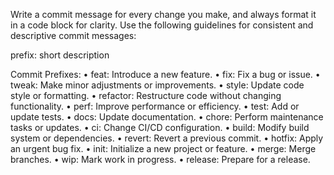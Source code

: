 Write a commit message for every change you make, and always format it in a code block for clarity. Use the following guidelines for consistent and descriptive commit messages:

prefix: short description

Commit Prefixes:
• feat: Introduce a new feature.
• fix: Fix a bug or issue.
• tweak: Make minor adjustments or improvements.
• style: Update code style or formatting.
• refactor: Restructure code without changing functionality.
• perf: Improve performance or efficiency.
• test: Add or update tests.
• docs: Update documentation.
• chore: Perform maintenance tasks or updates.
• ci: Change CI/CD configuration.
• build: Modify build system or dependencies.
• revert: Revert a previous commit.
• hotfix: Apply an urgent bug fix.
• init: Initialize a new project or feature.
• merge: Merge branches.
• wip: Mark work in progress.
• release: Prepare for a release.